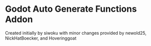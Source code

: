 # Godot Auto Generate Functions Addon

Created initially by siwoku with minor changes provided by newold25, NickHatBoecker, and Hoveringgoat